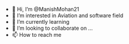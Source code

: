 - 👋 Hi, I’m @ManishMohan21
- 👀 I’m interested in Aviation and software field
- 🌱 I’m currently learning 
- 💞️ I’m looking to collaborate on ...
- 📫 How to reach me 

<!---
ManishMohan21/ManishMohan21 is a ✨ special ✨ repository because its `README.md` (this file) appears on your GitHub profile.
You can click the Preview link to take a look at your changes.
--->
